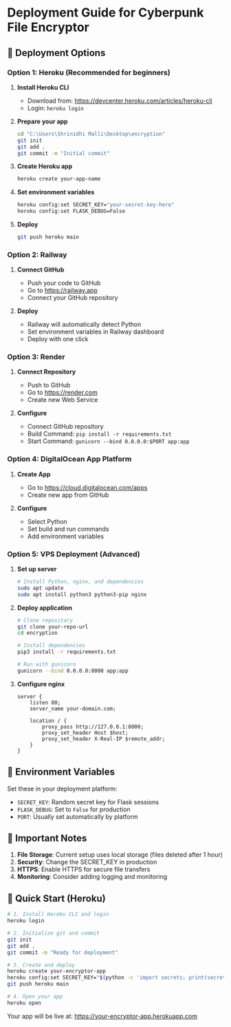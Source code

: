 # Deployment Guide for Cyberpunk File Encryptor

## 🚀 Deployment Options

### Option 1: Heroku (Recommended for beginners)

1. **Install Heroku CLI**
   - Download from: https://devcenter.heroku.com/articles/heroku-cli
   - Login: `heroku login`

2. **Prepare your app**
   ```bash
   cd "C:\Users\Shrinidhi Malli\Desktop\encryption"
   git init
   git add .
   git commit -m "Initial commit"
   ```

3. **Create Heroku app**
   ```bash
   heroku create your-app-name
   ```

4. **Set environment variables**
   ```bash
   heroku config:set SECRET_KEY="your-secret-key-here"
   heroku config:set FLASK_DEBUG=False
   ```

5. **Deploy**
   ```bash
   git push heroku main
   ```

### Option 2: Railway

1. **Connect GitHub**
   - Push your code to GitHub
   - Go to https://railway.app
   - Connect your GitHub repository

2. **Deploy**
   - Railway will automatically detect Python
   - Set environment variables in Railway dashboard
   - Deploy with one click

### Option 3: Render

1. **Connect Repository**
   - Push to GitHub
   - Go to https://render.com
   - Create new Web Service

2. **Configure**
   - Connect GitHub repository
   - Build Command: `pip install -r requirements.txt`
   - Start Command: `gunicorn --bind 0.0.0.0:$PORT app:app`

### Option 4: DigitalOcean App Platform

1. **Create App**
   - Go to https://cloud.digitalocean.com/apps
   - Create new app from GitHub

2. **Configure**
   - Select Python
   - Set build and run commands
   - Add environment variables

### Option 5: VPS Deployment (Advanced)

1. **Set up server**
   ```bash
   # Install Python, nginx, and dependencies
   sudo apt update
   sudo apt install python3 python3-pip nginx
   ```

2. **Deploy application**
   ```bash
   # Clone repository
   git clone your-repo-url
   cd encryption
   
   # Install dependencies
   pip3 install -r requirements.txt
   
   # Run with gunicorn
   gunicorn --bind 0.0.0.0:8000 app:app
   ```

3. **Configure nginx**
   ```nginx
   server {
       listen 80;
       server_name your-domain.com;
       
       location / {
           proxy_pass http://127.0.0.1:8000;
           proxy_set_header Host $host;
           proxy_set_header X-Real-IP $remote_addr;
       }
   }
   ```

## 🔧 Environment Variables

Set these in your deployment platform:

- `SECRET_KEY`: Random secret key for Flask sessions
- `FLASK_DEBUG`: Set to `False` for production
- `PORT`: Usually set automatically by platform

## 📝 Important Notes

1. **File Storage**: Current setup uses local storage (files deleted after 1 hour)
2. **Security**: Change the SECRET_KEY in production
3. **HTTPS**: Enable HTTPS for secure file transfers
4. **Monitoring**: Consider adding logging and monitoring

## 🎯 Quick Start (Heroku)

```bash
# 1. Install Heroku CLI and login
heroku login

# 2. Initialize git and commit
git init
git add .
git commit -m "Ready for deployment"

# 3. Create and deploy
heroku create your-encryptor-app
heroku config:set SECRET_KEY="$(python -c 'import secrets; print(secrets.token_hex(32))')"
git push heroku main

# 4. Open your app
heroku open
```

Your app will be live at: https://your-encryptor-app.herokuapp.com

